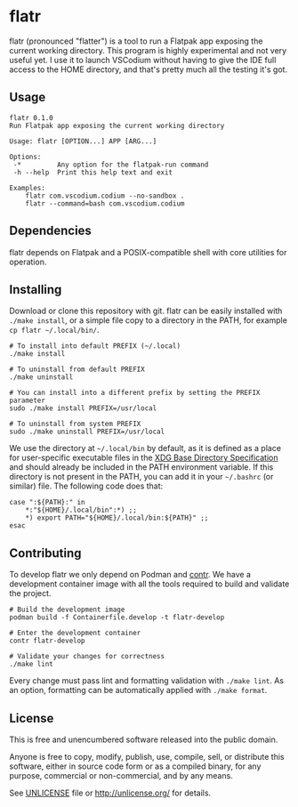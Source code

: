 # flatr

flatr (pronounced "flatter") is a tool to run a Flatpak app exposing the current working directory. This program is highly experimental and not very useful yet. I use it to launch VSCodium without having to give the IDE full access to the HOME directory, and that's pretty much all the testing it's got.

## Usage
```
flatr 0.1.0
Run Flatpak app exposing the current working directory

Usage: flatr [OPTION...] APP [ARG...]

Options:
 -*         Any option for the flatpak-run command
 -h --help  Print this help text and exit

Examples:
    flatr com.vscodium.codium --no-sandbox .
    flatr --command=bash com.vscodium.codium
```

## Dependencies
flatr depends on Flatpak and a POSIX-compatible shell with core utilities for operation.

## Installing
Download or clone this repository with git. flatr can be easily installed with `./make install`, or a simple file copy to a directory in the PATH, for example `cp flatr ~/.local/bin/`.

```shell
# To install into default PREFIX (~/.local)
./make install

# To uninstall from default PREFIX
./make uninstall

# You can install into a different prefix by setting the PREFIX parameter
sudo ./make install PREFIX=/usr/local

# To uninstall from system PREFIX
sudo ./make uninstall PREFIX=/usr/local
```

We use the directory at `~/.local/bin` by default, as it is defined as a place for user-specific executable files in the [XDG Base Directory Specification](https://specifications.freedesktop.org/basedir-spec/basedir-spec-latest.html) and should already be included in the PATH environment variable. If this directory is not present in the PATH, you can add it in your `~/.bashrc` (or similar) file. The following code does that:
```shell
case ":${PATH}:" in
    *:"${HOME}/.local/bin":*) ;;
    *) export PATH="${HOME}/.local/bin:${PATH}" ;;
esac
```

## Contributing
To develop flatr we only depend on Podman and [contr](https://codeberg.org/jntesteves/contr). We have a development container image with all the tools required to build and validate the project.

```shell
# Build the development image
podman build -f Containerfile.develop -t flatr-develop

# Enter the development container
contr flatr-develop

# Validate your changes for correctness
./make lint
```

Every change must pass lint and formatting validation with `./make lint`. As an option, formatting can be automatically applied with `./make format`.

## License
This is free and unencumbered software released into the public domain.

Anyone is free to copy, modify, publish, use, compile, sell, or
distribute this software, either in source code form or as a compiled
binary, for any purpose, commercial or non-commercial, and by any
means.

See [UNLICENSE](UNLICENSE) file or http://unlicense.org/ for details.

